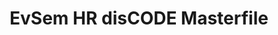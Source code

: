 ---
title: EvSem HR disCODE Masterfile
redirect_to: https://docs.google.com/document/d/1buvWmGiJI3rrdOL4kpipZONmwFRQVKeAeoOruBccsss/edit?usp=sharing
redirect_from: 
  - /HRDisCODEMasterfile
  - /hrdiscodemasterfile
---